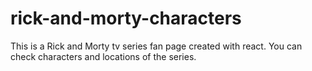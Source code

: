 # rick-and-morty-characters
This is a Rick and Morty tv series fan page created with react. You can check characters and locations of the series.

